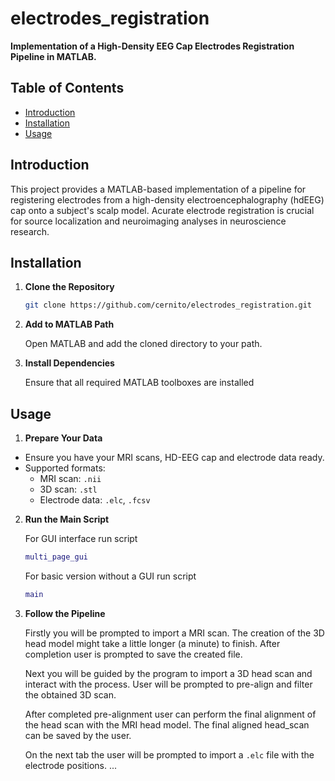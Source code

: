 # electrodes_registration

**Implementation of a High-Density EEG Cap Electrodes Registration Pipeline in MATLAB.**

## Table of Contents

- [Introduction](#introduction)
- [Installation](#installation)
- [Usage](#usage)

## Introduction

This project provides a MATLAB-based implementation of a pipeline for registering electrodes from a high-density electroencephalography (hdEEG) cap onto a subject's scalp model. Acurate electrode registration is crucial for source localization and neuroimaging analyses in neuroscience research.
 
## Installation

1. **Clone the Repository**

   ```bash
   git clone https://github.com/cernito/electrodes_registration.git
   ```
   
2. **Add to MATLAB Path**

   Open MATLAB and add the cloned directory to your path.

3. **Install Dependencies**

   Ensure that all required MATLAB toolboxes are installed

## Usage

1. **Prepare Your Data**

- Ensure you have your MRI scans, HD-EEG cap and electrode data ready.
- Supported formats:
  - MRI scan: `.nii`
  - 3D scan: `.stl`
  - Electrode data: `.elc`, `.fcsv`
 
2. **Run the Main Script**

   For GUI interface run script
   ```matlab
   multi_page_gui
   ```

   For basic version without a GUI run script 
   ```matlab
   main
   ```

2. **Follow the Pipeline**

   Firstly you will be prompted to import a MRI scan.
   The creation of the 3D head model might take a little longer (a minute) to finish.
   After completion user is prompted to save the created file.
   
   Next you will be guided by the program to import a 3D head scan and interact with the process.
   User will be prompted to pre-align and filter the obtained 3D scan.

   After completed pre-alignment user can perform the final alignment of the head scan with the MRI head model.
   The final aligned head_scan can be saved by the user.

   On the next tab the user will be prompted to import a `.elc` file with the electrode positions.
   ...

